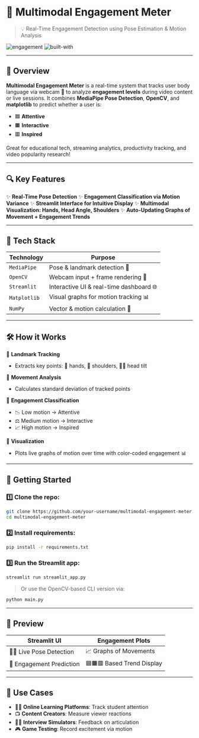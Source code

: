 # 🎥 Multimodal Engagement Meter

> 💡 Real-Time Engagement Detection using Pose Estimation & Motion Analysis

![engagement](https://img.shields.io/badge/AI-ComputerVision-blueviolet?style=flat-square)
![built-with](https://img.shields.io/badge/Built%20With-Streamlit%20%7C%20OpenCV%20%7C%20MediaPipe-lightgrey?style=flat-square)

---

## 🚀 Overview

**Multimodal Engagement Meter** is a real-time system that tracks user body language via webcam 📸 to analyze **engagement levels** during video content or live sessions. It combines **MediaPipe Pose Detection**, **OpenCV**, and **matplotlib** to predict whether a user is:

* 🟦 **Attentive**
* 🟧 **Interactive**
* 🟥 **Inspired**

Great for educational tech, streaming analytics, productivity tracking, and video popularity research!

---

## 🔍 Key Features

✨ **Real-Time Pose Detection**
✨ **Engagement Classification via Motion Variance**
✨ **Streamlit Interface for Intuitive Display**
✨ **Multimodal Visualization: Hands, Head Angle, Shoulders**
✨ **Auto-Updating Graphs of Movement + Engagement Trends**

---

## 🧠 Tech Stack

| Technology   | Purpose                                 |
| ------------ | --------------------------------------- |
| `MediaPipe`  | Pose & landmark detection 🧍            |
| `OpenCV`     | Webcam input + frame rendering 🎥       |
| `Streamlit`  | Interactive UI & real-time dashboard 🌐 |
| `Matplotlib` | Visual graphs for motion tracking 📊    |
| `NumPy`      | Vector & motion calculation 📐          |

---

## 🛠️ How it Works

📌 **Landmark Tracking**

* Extracts key points: 👋 hands, 💪 shoulders, 🧍‍♂️ head tilt

📌 **Movement Analysis**

* Calculates standard deviation of tracked points

📌 **Engagement Classification**

* 📉 Low motion → Attentive
* ⚖️ Medium motion → Interactive
* 📈 High motion → Inspired

📌 **Visualization**

* Plots live graphs of motion over time with color-coded engagement 📊

---

## 🧪 Getting Started

### 1️⃣ Clone the repo:

```bash
git clone https://github.com/your-username/multimodal-engagement-meter.git
cd multimodal-engagement-meter
```

### 2️⃣ Install requirements:

```bash
pip install -r requirements.txt
```

### 3️⃣ Run the Streamlit app:

```bash
streamlit run streamlit_app.py
```

> Or use the OpenCV-based CLI version via:

```bash
python main.py
```

---

## 📸 Preview

| Streamlit UI              | Engagement Plots           |
| ------------------------- | -------------------------- |
| 🧑‍💻 Live Pose Detection | 📈 Graphs of Movements     |
| 🧠 Engagement Prediction  | 🟦🟧🟥 Based Trend Display |

---

## 🎯 Use Cases

* 🧑‍🏫 **Online Learning Platforms**: Track student attention
* 📺 **Content Creators**: Measure viewer reactions
* 👩‍💻 **Interview Simulators**: Feedback on articulation
* 🎮 **Game Testing**: Record excitement via motion


